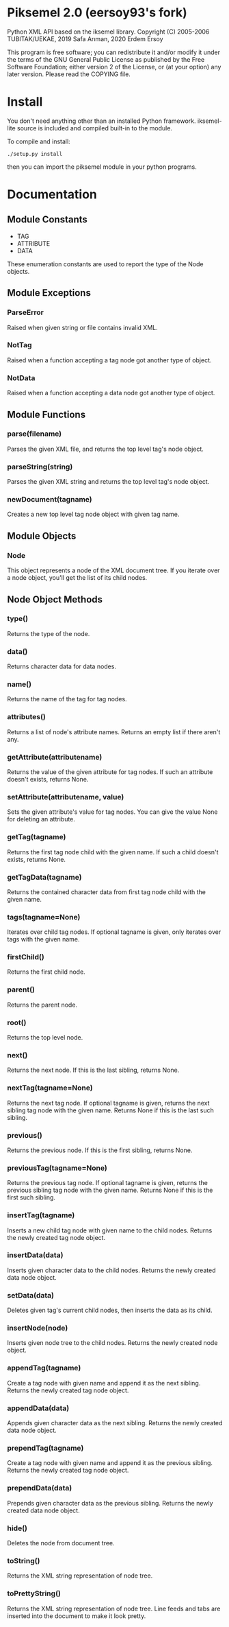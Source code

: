 # Piksemel 2.0 (eersoy93's fork)

Python XML API based on the iksemel library.
Copyright (C) 2005-2006 TUBITAK/UEKAE, 2019 Safa Arıman, 2020 Erdem Ersoy

This program is free software; you can redistribute it and/or modify it
under the terms of the GNU General Public License as published by the
Free Software Foundation; either version 2 of the License, or (at your
option) any later version. Please read the COPYING file.

# Install

You don't need anything other than an installed Python framework.
iksemel-lite source is included and compiled built-in to the module.

To compile and install:

```
./setup.py install
```

then you can import the piksemel module in your python programs.

# Documentation

## Module Constants

* TAG
* ATTRIBUTE
* DATA

These enumeration constants are used to report the type of the Node objects.

## Module Exceptions

### ParseError

Raised when given string or file contains invalid XML.

### NotTag

Raised when a function accepting a tag node got another type of object.

### NotData

Raised when a function accepting a data node got another type of object.

## Module Functions

### parse(filename)

Parses the given XML file, and returns the top level tag's node object.

### parseString(string)

Parses the given XML string and returns the top level tag's node object.

### newDocument(tagname)

Creates a new top level tag node object with given tag name.

## Module Objects

### Node

This object represents a node of the XML document tree. If you iterate
over a node object, you'll get the list of its child nodes.

## Node Object Methods

### type()

Returns the type of the node.

### data()

Returns character data for data nodes.

### name()

Returns the name of the tag for tag nodes.

### attributes()

Returns a list of node's attribute names. Returns an empty list
if there aren't any.

### getAttribute(attributename)

Returns the value of the given attribute for tag nodes. If such
an attribute doesn't exists, returns None.

### setAttribute(attributename, value)

Sets the given attribute's value for tag nodes. You can give
the value None for deleting an attribute.

### getTag(tagname)

Returns the first tag node child with the given name. If such a child
doesn't exists, returns None.

### getTagData(tagname)

Returns the contained character data from first tag node child with the
given name.

### tags(tagname=None)

Iterates over child tag nodes. If optional tagname is given, only
iterates over tags with the given name.

### firstChild()

Returns the first child node.

### parent()

Returns the parent node.

### root()

Returns the top level node.

### next()

Returns the next node. If this is the last sibling, returns None.

### nextTag(tagname=None)

Returns the next tag node. If optional tagname is given, returns the
next sibling tag node with the given name. Returns None if this is
the last such sibling.

### previous()

Returns the previous node. If this is the first sibling, returns None.

### previousTag(tagname=None)

Returns the previous tag node. If optional tagname is given, returns
the previous sibling tag node with the given name. Returns None if
this is the first such sibling.

### insertTag(tagname)

Inserts a new child tag node with given name to the child nodes.
Returns the newly created tag node object.

### insertData(data)

Inserts given character data to the child nodes. Returns the newly
created data node object.

### setData(data)

Deletes given tag's current child nodes, then inserts the data as
its child.

### insertNode(node)

Inserts given node tree to the child nodes. Returns the newly created
node object.

### appendTag(tagname)

Create a tag node with given name and append it as the next sibling.
Returns the newly created tag node object.

### appendData(data)

Appends given character data as the next sibling. Returns the newly
created data node object.

### prependTag(tagname)

Create a tag node with given name and append it as the previous
sibling. Returns the newly created tag node object.

### prependData(data)

Prepends given character data as the previous sibling. Returns the
newly created data node object.

### hide()

Deletes the node from document tree.

### toString()

Returns the XML string representation of node tree.

### toPrettyString()

Returns the XML string representation of node tree. Line feeds and
tabs are inserted into the document to make it look pretty.
